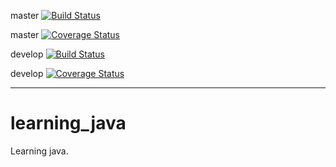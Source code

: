 master [![Build Status](https://travis-ci.org/naotawool/learning_java.svg?branch=master)](https://travis-ci.org/naotawool/learning_java)

master [![Coverage Status](https://coveralls.io/repos/naotawool/learning_java/badge.svg?branch=master)](https://coveralls.io/r/naotawool/learning_java?branch=master)

develop [![Build Status](https://travis-ci.org/naotawool/learning_java.svg?branch=develop)](https://travis-ci.org/naotawool/learning_java)

develop [![Coverage Status](https://coveralls.io/repos/naotawool/learning_java/badge.svg?branch=develop)](https://coveralls.io/r/naotawool/learning_java?branch=develop)

----
learning_java
=============

Learning java.
